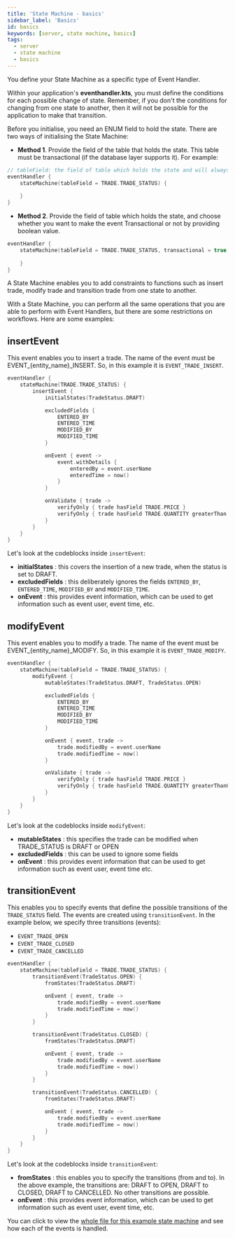```yaml
---
title: 'State Machine - basics'
sidebar_label: 'Basics'
id: basics
keywords: [server, state machine, basics]
tags:
  - server
  - state machine
  - basics
---
```


You define your State Machine as a specific type of Event Handler. 

Within your application's **eventhandler.kts**, you must define the conditions for each possible change of state. Remember, if you don't the conditions for changing from one state to another, then it will not be possible for the application to make that transition.

Before you initialise, you need an ENUM field to hold the state. There are two ways of initialising the State Machine:


- **Method 1**. Provide the field of the table that holds the state. This table must be transactional (if the database layer supports it). For example:
```kotlin
// tableField: the field of table which holds the state and will always be transaction if the database layer supports it.
eventHandler {
    stateMachine(tableField = TRADE.TRADE_STATUS) {
        
    }
}
```

- **Method 2**. Provide the field of table which holds the state, and choose whether you want to make the event Transactional or not by providing boolean value.
```kotlin
eventHandler {
    stateMachine(tableField = TRADE.TRADE_STATUS, transactional = true) {
        
    }
}
````

A State Machine enables you to add constraints to functions such as insert trade, modify trade and transition trade from one state to another.

With a State Machine, you can perform all the same operations that you are able to perform with Event Handlers, but there are some restrictions on workflows. Here are some examples:

## insertEvent

This event enables you to insert a trade. The name of the event must be EVENT_{entity_name}_INSERT. So, in this example it is `EVENT_TRADE_INSERT`.

```kotlin
eventHandler {
    stateMachine(TRADE.TRADE_STATUS) {
        insertEvent {
            initialStates(TradeStatus.DRAFT)

            excludedFields {
                ENTERED_BY
                ENTERED_TIME
                MODIFIED_BY
                MODIFIED_TIME
            }

            onEvent { event ->
                event.withDetails {
                    enteredBy = event.userName
                    enteredTime = now()
                }
            }

            onValidate { trade ->
                verifyOnly { trade hasField TRADE.PRICE }
                verifyOnly { trade hasField TRADE.QUANTITY greaterThan 0 }
            }
        }
    }
}
```

Let's look at the codeblocks inside `insertEvent`:

- **initialStates** : this covers the insertion of a new trade, when the status is set to DRAFT. 
- **excludedFields** : this deliberately ignores the fields `ENTERED_BY`, `ENTERED_TIME`, `MODIFIED_BY` and `MODIFIED_TIME`. 
- **onEvent** : this provides event information, which can be used to get information such as event user, event time, etc.

## modifyEvent

This event enables you to modify a trade. The name of the event must be EVENT_{entity_name}_MODIFY. So, in this example it is `EVENT_TRADE_MODIFY`.

```kotlin
eventHandler {
    stateMachine(tableField = TRADE.TRADE_STATUS) {
        modifyEvent {
            mutableStates(TradeStatus.DRAFT, TradeStatus.OPEN)

            excludedFields {
                ENTERED_BY
                ENTERED_TIME
                MODIFIED_BY
                MODIFIED_TIME
            }

            onEvent { event, trade ->
                trade.modifiedBy = event.userName
                trade.modifiedTime = now()
            }

            onValidate { trade ->
                verifyOnly { trade hasField TRADE.PRICE }
                verifyOnly { trade hasField TRADE.QUANTITY greaterThanOrEqual 0 }
            }
        }
    }
}
```

Let's look at the codeblocks inside `modifyEvent`:

- **mutableStates** : this specifies the trade can be modified when TRADE_STATUS is DRAFT or OPEN
- **excludedFields** : this can be used to ignore some fields
- **onEvent** : this provides event information that can be used to get information such as event user, event time etc.

## transitionEvent

This enables you to specify events that define the possible transitions of the `TRADE_STATUS` field. The events are created using `transitionEvent`. In the example below, we specify three transitions (events): 

- `EVENT_TRADE_OPEN`
- `EVENT_TRADE_CLOSED`
- `EVENT_TRADE_CANCELLED`

```kotlin
eventHandler {
    stateMachine(tableField = TRADE.TRADE_STATUS) {
        transitionEvent(TradeStatus.OPEN) {
            fromStates(TradeStatus.DRAFT)

            onEvent { event, trade ->
                trade.modifiedBy = event.userName
                trade.modifiedTime = now()
            }
        }

        transitionEvent(TradeStatus.CLOSED) {
            fromStates(TradeStatus.DRAFT)

            onEvent { event, trade ->
                trade.modifiedBy = event.userName
                trade.modifiedTime = now()
            }
        }

        transitionEvent(TradeStatus.CANCELLED) {
            fromStates(TradeStatus.DRAFT)

            onEvent { event, trade ->
                trade.modifiedBy = event.userName
                trade.modifiedTime = now()
            }
        }
    }
}
```

Let's look at the codeblocks inside `transitionEvent`:

- **fromStates** : this enables you to specify the transitions (from and to). In the above example, the transitions are: DRAFT to OPEN, DRAFT to CLOSED, DRAFT to CANCELLED. No other transitions are possible.
- **onEvent** : this provides event information, which can be used to get information such as event user, event time, etc.

You can click to view the [whole file for this example state machine](../../../server/state-machine/examples/) and see how each of the events is handled.
